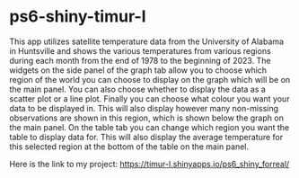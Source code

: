 # ps6-shiny-timur-l

This app utilizes satellite temperature data from the University of Alabama in Huntsville and shows the 
various temperatures from various regions during each month from the end of 1978 to the beginning of 2023.
The widgets on the side panel of the graph tab allow you to choose which region of the world you can choose to display on the 
graph which will be on the main panel. You can also choose whether to display the data as a scatter plot or a line plot. Finally 
you can choose what colour you want your data to be displayed in. This will also display however many non-missing observations 
are shown in this region, which is shown below the graph on the main panel. On the table tab you can change which region you 
want the table to display data for. This will also display the average temperature for this selected region at the bottom of the 
table on the main panel.

Here is the link to my project:
https://timur-l.shinyapps.io/ps6_shiny_forreal/
